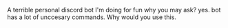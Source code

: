 A terrible personal discord bot I'm doing for fun why you may ask? yes. bot has a lot of unccesary commands.
Why would you use this. 
